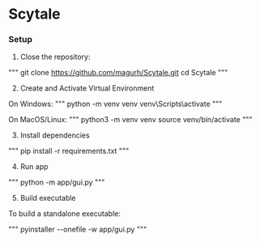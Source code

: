 # Scytale


### Setup

1. Close the repository:

"""
git clone https://github.com/magurh/Scytale.git
cd Scytale
"""

2. Create and Activate Virtual Environment

On Windows:
"""
python -m venv venv
venv\Scripts\activate
"""

On MacOS/Linux:
"""
python3 -m venv venv
source venv/bin/activate
"""

3. Install dependencies

"""
pip install -r requirements.txt
"""

4. Run app

"""
python -m app/gui.py
"""

5. Build executable

To build a standalone executable:

"""
pyinstaller --onefile -w app/gui.py
"""